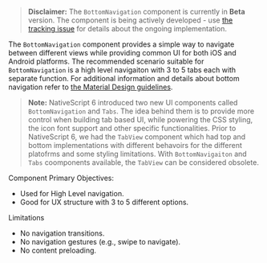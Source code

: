 > **Disclaimer:** The `BottomNavigation` component is currently in **Beta** version. The component is being actively developed - use [the tracking issue](https://github.com/NativeScript/NativeScript/issues/6967) for details about the ongoing implementation.

The `BottomNavigation` component provides a simple way to navigate between different views while providing common UI for both iOS and Android platforms.  The recommended scenario suitable for `BottomNavigation` is a high level navigaiton with 3 to 5 tabs each with separate function. For additional information and details about bottom navigation refer to [the Material Design guidelines](https://material.io/design/components/bottom-navigation.html#usage).

> **Note:** NativeScript 6 introduced two new UI components called `BottomNavigation` and `Tabs`. The idea behind them is to provide more control when building tab based UI, while powering the CSS styling, the icon font support and other specific functionalities. Prior to NativeScript 6, we had the `TabView` component which had top and bottom implementations with different behavoirs for the different platofrms and some styling limitations. With `BottomNavigaiton` and `Tabs` coomponents available, the `TabView` can be considered obsolete.

Component Primary Objectives:
- Used for High Level navigation.
- Good for UX structure with 3 to 5 different options.

Limitations 
- No navigation transitions.
- No navigation gestures (e.g., swipe to navigate).
- No content preloading.
